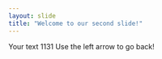 ```yaml
---
layout: slide
title: "Welcome to our second slide!"
---
```

Your text 1131
Use the left arrow to go back!
